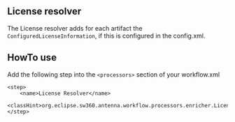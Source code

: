 ## License resolver
The License resolver adds for each artifact the `ConfiguredLicenseInformation`, 
if this is configured in the config.xml.


## HowTo use
Add the following step into the `<processors>` section of your workflow.xml

```
<step>
    <name>License Resolver</name>
    <classHint>org.eclipse.sw360.antenna.workflow.processors.enricher.LicenseResolver</classHint>
</step>
```